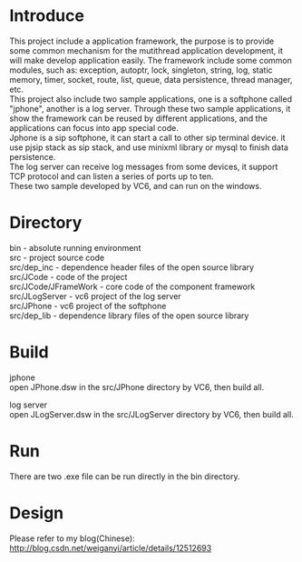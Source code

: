 Introduce
=====
This project include a application framework, the purpose is to provide some common mechanism for the mutithread application development, it will make develop application easily. The framework include some common modules, such as: exception, autoptr, lock, singleton, string, log, static memory, timer, socket, route, list, queue, data persistence, thread manager, etc.<br/>
This project also include two sample applications, one is a softphone called "jphone", another is a log server. Through these two sample applications, it show the framework can be reused by different applications, and the applications can focus into app special code.<br/>
Jphone is a sip softphone, it can start a call to other sip terminal device. it use pjsip stack as sip stack, and use minixml library or mysql to finish data persistence.<br/>
The log server can receive log messages from some devices, it support TCP protocol and can listen a series of ports up to ten.<br/>
These two sample developed by VC6, and can run on the windows.<br/>

Directory
=====
bin - absolute running environment<br/>
src - project source code<br/>
src/dep_inc - dependence header files of the open source library<br/>
src/JCode - code of the project<br/>
src/JCode/JFrameWork - core code of the component framework<br/>
src/JLogServer - vc6 project of the log server<br/>
src/JPhone - vc6 project of the softphone<br/>
src/dep_lib - dependence library files of the open source library<br/>

Build
=====
jphone<br/>
open JPhone.dsw in the src/JPhone directory by VC6, then build all.<br/>

log server<br/>
open JLogServer.dsw in the src/JLogServer directory by VC6, then build all.<br/>

Run
=====
There are two .exe file can be run directly in the bin directory.<br/>

Design
=====
Please refer to my blog(Chinese):<br/>
http://blog.csdn.net/weiganyi/article/details/12512693

